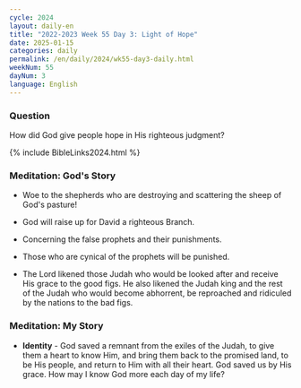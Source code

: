 ```yaml
---
cycle: 2024
layout: daily-en
title: "2022-2023 Week 55 Day 3: Light of Hope"
date: 2025-01-15
categories: daily
permalink: /en/daily/2024/wk55-day3-daily.html
weekNum: 55
dayNum: 3
language: English
---
```


### Question     
How did God give people hope in His righteous judgment?

{% include BibleLinks2024.html %}


### Meditation: God's Story   
+ Woe to the shepherds who are destroying and scattering the sheep of God's pasture! 

+ God will raise up for David a righteous Branch. 

+ Concerning the false prophets and their punishments. 

+ Those who are cynical of the prophets will be punished. 

+ The Lord likened those Judah who would be looked after and receive His grace to the good figs. He also likened the Judah king and the rest of the Judah who would become abhorrent, be reproached and ridiculed by the nations to the bad figs. 

### Meditation: My Story   
+ **Identity** - God saved a remnant from the exiles of the Judah, to give them a heart to know Him, and bring them back to the promised land, to be His people, and return to Him with all their heart. God saved us by His grace. How may I know God more each day of my life? 
